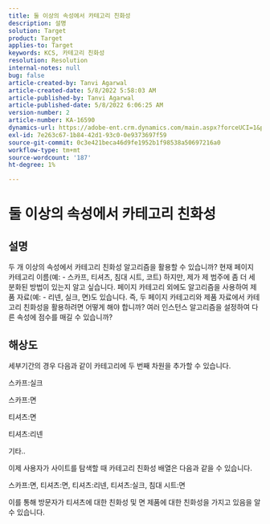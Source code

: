 ```yaml
---
title: 둘 이상의 속성에서 카테고리 친화성
description: 설명
solution: Target
product: Target
applies-to: Target
keywords: KCS, 카테고리 친화성
resolution: Resolution
internal-notes: null
bug: false
article-created-by: Tanvi Agarwal
article-created-date: 5/8/2022 5:58:03 AM
article-published-by: Tanvi Agarwal
article-published-date: 5/8/2022 6:06:25 AM
version-number: 2
article-number: KA-16590
dynamics-url: https://adobe-ent.crm.dynamics.com/main.aspx?forceUCI=1&pagetype=entityrecord&etn=knowledgearticle&id=a8c617cd-93ce-ec11-a7b5-00224809c101
exl-id: 7e263c67-1b84-42d1-93c0-0e9373697f59
source-git-commit: 0c3e421beca46d9fe1952b1f98538a50697216a0
workflow-type: tm+mt
source-wordcount: '187'
ht-degree: 1%

---
```


# 둘 이상의 속성에서 카테고리 친화성

## 설명

두 개 이상의 속성에서 카테고리 친화성 알고리즘을 활용할 수 있습니까? 현재 페이지 카테고리 이름(예: - 스카프, 티셔츠, 침대 시트, 코트) 하지만, 제가 제 범주에 좀 더 세분화된 방법이 있는지 알고 싶습니다. 페이지 카테고리 외에도 알고리즘을 사용하여 제품 자료(예: - 리넨, 실크, 면)도 있습니다. 즉, 두 페이지 카테고리와 제품 자료에서 카테고리 친화성을 활용하려면 어떻게 해야 합니까? 여러 인스턴스 알고리즘을 설정하여 다른 속성에 점수를 매길 수 있습니까?

## 해상도


세부기간의 경우 다음과 같이 카테고리에 두 번째 차원을 추가할 수 있습니다.

스카프:실크

스카프:면

티셔츠:면

티셔츠:리넨

기타..

이제 사용자가 사이트를 탐색할 때 카테고리 친화성 배열은 다음과 같을 수 있습니다.

스카프:면, 티셔츠:면, 티셔츠:리넨, 티셔츠:실크, 침대 시트:면

이를 통해 방문자가 티셔츠에 대한 친화성 및 면 제품에 대한 친화성을 가지고 있음을 알 수 있습니다.
